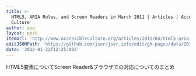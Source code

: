 ```yaml
---
title: >-
  HTML5, ARIA Roles, and Screen Readers in March 2011 | Articles | Accessible
  Culture
author: azu
layout: post
itemUrl: 'http://www.accessibleculture.org/articles/2011/04/html5-aria-2011/'
editJSONPath: 'https://github.com/jser/jser.info/edit/gh-pages/data/2012/01/index.json'
date: '2012-01-22T12:25:00Z'
---
```

HTML5要素についてScreen Reader&ブラウザでの対応についてのまとめ
